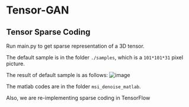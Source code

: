 # Tensor-GAN

## Tensor Sparse Coding
Run main.py to get sparse representation of a 3D tensor. 

The default sample is in the folder `./samples`, which is a `101*101*31` pixel picture.

The result of default sample is as follows:
 ![image](https://github.com/hust512/Tensor-GAN/blob/master/baloon_sc_result.png)
 
The matlab codes are in the folder `msi_denoise_matlab`.

Also, we are re-implementing sparse coding in TensorFlow
